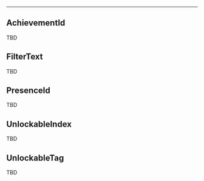 ___

## AchievementId

TBD

## FilterText

TBD

## PresenceId

TBD

## UnlockableIndex

TBD

## UnlockableTag

TBD